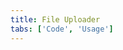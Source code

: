 ```yaml
---
title: File Uploader
tabs: ['Code', 'Usage']
---
```



<component
    name="File uploader"
    component="file-uploader"
    variation="file-uploader"
    experimental="true"
    hasReactVersion="true"
    >
</component>
<component-docs component="file-uploader" experimental="true"></component-docs>
